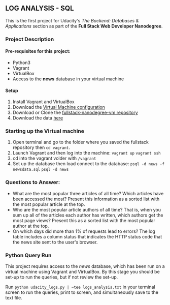 ## LOG ANALYSIS - SQL

This is the first project for Udacity's _The Backend: Databases & Applications_ section as part of the **Full Stack Web Developer Nanodegree**.

### Project Description
#### Pre-requisites for this project:
- Python3
- Vagrant
- VirtualBox
- Access to the **news** database in your virtual machine

#### Setup
1. Install Vagrant and VirtualBox
2. Download the [Virtual Machine configuration](https://classroom.udacity.com/nanodegrees/nd004/parts/8d3e23e1-9ab6-47eb-b4f3-d5dc7ef27bf0/modules/bc51d967-cb21-46f4-90ea-caf73439dc59/lessons/5475ecd6-cfdb-4418-85a2-f2583074c08d/concepts/14c72fe3-e3fe-4959-9c4b-467cf5b7c3a0)
3. Download or Clone the [fullstack-nanodegree-vm repository](https://github.com/udacity/fullstack-nanodegree-vm)
4. Download the data [here](https://d17h27t6h515a5.cloudfront.net/topher/2016/August/57b5f748_newsdata/newsdata.zip)

### Starting up the Virtual machine
1. Open terminal and go to the folder where you saved the fullstack repository then `cd vagrant`.
2. Launch Vagrant and then log into the machine:
`vagrant up`
`vagrant ssh`
3. cd into the vagrant volder with `/vagrant`
4. Set up the database then load connect to the database:
`psql -d news -f newsdata.sql`
`psql -d news`

### Questions to Answer:
- What are the most popular three articles of all time? Which articles have been accessed the most? Present this information as a sorted list with the most popular article at the top.
- Who are the most popular article authors of all time? That is, when you sum up all of the articles each author has written, which authors get the most page views? Present this as a sorted list with the most popular author at the top.
- On which days did more than 1% of requests lead to errors? The log table includes a column status that indicates the HTTP status code that the news site sent to the user's browser.

### Python Query Run
This project requires access to the _news_ database, which has been run on a virtual machine using Vagrant and VirtualBox. By this stage you should be set-up to run the queries, but if not review the set-up.

Run `python udacity_logs.py | ~tee logs_analysis.txt` in your terminal screen to run the queries, print to screen, and simultaneously save to the text file.
